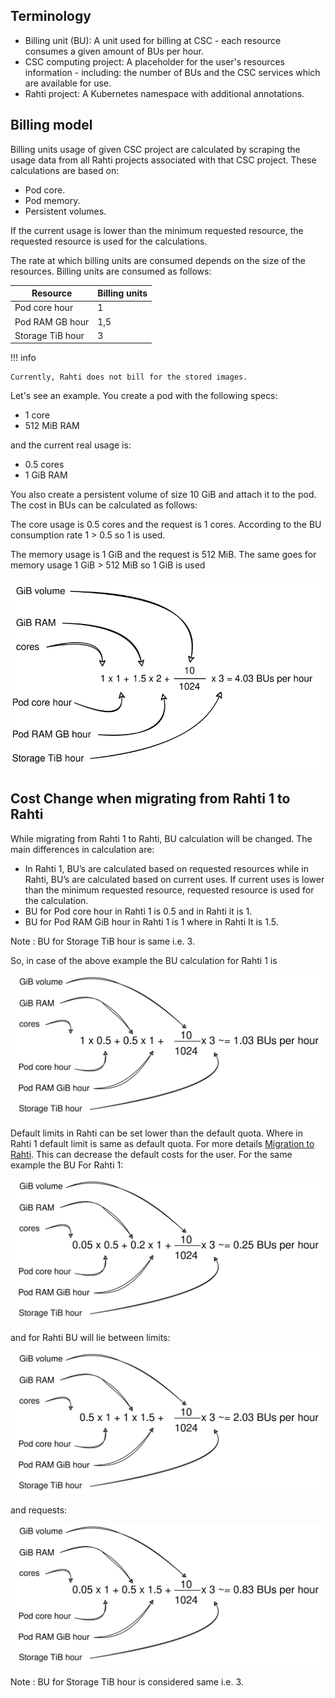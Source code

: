 ## Terminology

* Billing unit (BU): A unit used for billing at CSC - each resource consumes a given amount of BUs per hour.
* CSC computing project: A placeholder for the user's resources information - including: the number of BUs and the CSC
services which are available for use.
* Rahti project: A Kubernetes namespace with additional annotations.

## Billing model

Billing units usage of given CSC project are calculated by scraping the usage data from all Rahti projects associated with that CSC project.
These calculations are based on:

* Pod core.
* Pod memory.
* Persistent volumes.

If the current usage is lower than the minimum requested resource, the requested resource is used for the calculations.

The rate at which billing units are consumed depends on the size of the
resources. Billing units are consumed as follows:

| Resource         | Billing units |
|------------------|---------------|
| Pod core hour    | 1             |
| Pod RAM GB hour  | 1,5           |
| Storage TiB hour | 3             |


!!! info

    Currently, Rahti does not bill for the stored images.

Let's see an example. You create a pod with the following specs:

* 1 core
* 512 MiB RAM

and the current real usage is:

* 0.5 cores
* 1 GiB RAM

You also create a persistent volume of size 10 GiB and attach it to the pod. The
cost in BUs can be calculated as follows:

The core usage is 0.5 cores and the request is 1 cores. According to the BU consumption rate 1 > 0.5 so 1 is used.

The memory usage is 1 GiB and the request is 512 MiB. The same goes for memory usage 1 GiB > 512 MiB so 1 GiB is used

![BU calculation](../img/BU-calculation.drawio.svg)

<!--
## Billing unit calculator

For an estimate of the billing units the services you plan on using will consume, please refer to the
billing unit calculator below. The [billing unit calculator can also be found at MyCSC](https://my.csc.fi/buc/).

<iframe srcdoc="https://my.csc.fi/buc" style="width: 100%; height: 1300px; border: 0"></iframe>

-->
## Cost Change when migrating from Rahti 1 to Rahti

While migrating from Rahti 1 to Rahti, BU calculation will be changed. The main differences in calculation are:

* In Rahti 1, BU’s are calculated based on requested resources while in Rahti, BU’s are calculated based on current uses. If current uses is lower than the minimum requested resource, requested resource is used for the calculation.
* BU for Pod core hour in Rahti 1 is 0.5 and in Rahti it is 1.
* BU for Pod RAM GiB hour in Rahti 1 is 1 where in Rahti It is 1.5.

Note : BU for Storage TiB hour is same i.e. 3.

So, in case of the above example the BU calculation for Rahti 1 is

![BU calculation for Rahti 1](./images/Rahti1BU.drawio.svg)


Default limits in Rahti can be set lower than the default quota. Where in Rahti 1 default limit is same as default quota. For more details [Migration to Rahti](../rahti/rahti-migration.md). This can decrease the default costs for the user. For the same example the BU For Rahti 1:

![Default cost for Rahti 1](./images/Rahti1Requests.drawio.svg)

and for Rahti BU will lie between 
limits:

![Default limits for Rahti](./images/RahtiLimits.drawio.svg)

and requests:

![Default requests for Rahti](./images/RahtiRequest.drawio.svg)

Note : BU for Storage TiB hour is considered same i.e. 3.